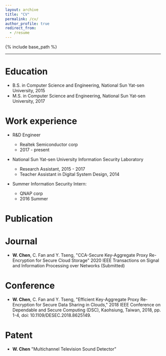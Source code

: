 ```yaml
---
layout: archive
title: "CV"
permalink: /cv/
author_profile: true
redirect_from:
  - /resume
---
```


{% include base_path %}

---

Education
======
* B.S. in Computer Science and Engineering, National Sun Yat-sen University, 2015
* M.S. in Computer Science and Engineering, National Sun Yat-sen University, 2017

Work experience
======
* R&D Engineer
  * Realtek Semiconductor corp
  * 2017 - present

* National Sun Yat-sen University Information Security Laboratory 
  * Research Assistant, 2015 - 2017
  * Teacher Assistant in Digital System Design, 2014

* Summer Information Security Intern: 
  * QNAP corp
  * 2016 Summer
 
Publication
=====

Journal
======
* **W. Chen**, C. Fan and Y. Tseng, "CCA-Secure Key-Aggregate Proxy Re-Encryption for Secure Cloud Storage" 2020 IEEE Transactions on Signal and Information Processing over Networks (Submitted)

Conference
=====

* **W. Chen**, C. Fan and Y. Tseng, "Efficient Key-Aggregate Proxy Re-Encryption for Secure Data Sharing in Clouds," 2018 IEEE Conference on Dependable and Secure Computing (DSC), Kaohsiung, Taiwan, 2018, pp. 1-4, doi: 10.1109/DESEC.2018.8625149.

Patent
=====

* **W. Chen** "Multichannel Television Sound Detector"

